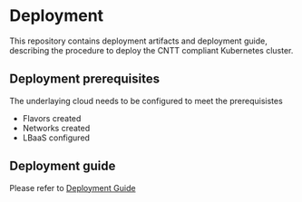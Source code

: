 # Deployment

This repository contains deployment artifacts and deployment guide, describing the procedure to deploy the CNTT compliant Kubernetes cluster.

## Deployment prerequisites

The underlaying cloud needs to be configured to meet the prerequisistes
- Flavors created
- Networks created
- LBaaS configured

## Deployment guide

Please refer to [Deployment Guide](../docs/deployment-guide.md)
